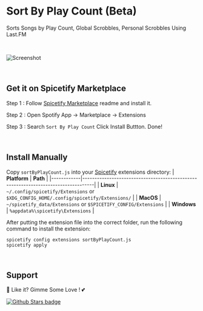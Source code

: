 # Sort By Play Count (Beta)

Sorts Songs by Play Count, Global Scrobbles, Personal Scrobbles Using Last.FM

<br />

![Screenshot](https://raw.githubusercontent.com/Tetrax-10/Spicetify-Extensions/master/Sort-by-Play-count/screenshot.png)

<br />

## Get it on Spicetify Marketplace

Step 1 : Follow [Spicetify Marketplace](https://github.com/spicetify/spicetify-marketplace) readme and install it.

Step 2 : Open Spotify App -> Marketplace -> Extensions

Step 3 : Search `Sort By Play Count` Click Install Buttton. Done!

<br />

## Install Manually
Copy `sortByPlayCount.js` into your [Spicetify](https://github.com/spicetify/spicetify-cli) extensions directory:
| **Platform** | **Path**                                                                            |
|------------|-----------------------------------------------------------------------------------|
| **Linux**      | `~/.config/spicetify/Extensions` or `$XDG_CONFIG_HOME/.config/spicetify/Extensions/` |
| **MacOS**      | `~/spicetify_data/Extensions` or `$SPICETIFY_CONFIG/Extensions`                      |
| **Windows**    | `%appdata%\spicetify\Extensions`                                              |

After putting the extension file into the correct folder, run the following command to install the extension:
```
spicetify config extensions sortByPlayCount.js
spicetify apply
```

<br />

## Support
🌟 Like it? Gimme Some Love ! 💕

[![Github Stars badge](https://img.shields.io/github/stars/Tetrax-10/Spicetify-Extensions?logo=github&style=social)](https://github.com/Tetrax-10/Spicetify-Extensions)
